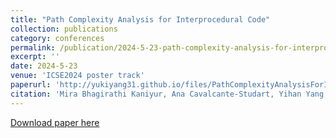 ```yaml
---
title: "Path Complexity Analysis for Interprocedural Code"
collection: publications
category: conferences
permalink: /publication/2024-5-23-path-complexity-analysis-for-interprocedural-code
excerpt: ''
date: 2024-5-23
venue: 'ICSE2024 poster track'
paperurl: 'http://yukiyang31.github.io/files/PathComplexityAnalysisForInterproceduralCode.pdf'
citation: 'Mira Bhagirathi Kaniyur, Ana Cavalcante-Studart, Yihan Yang, Sangeon Park, David Chen, Duy Lam, and Lucas Bang. 2024. Path Complexity Analysis for Interprocedural Code. In Proceedings of the 2024 IEEE/ACM 46th International Conference on Software Engineering: Companion Proceedings (ICSE-Companion &apos;24). Association for Computing Machinery, New York, NY, USA, 404-405. https://doi.org/10.1145/3639478.3643527'
---
```

[Download paper here](http://yukiyang31.github.io/files/PathComplexityAnalysisForInterproceduralCode.pdf)

